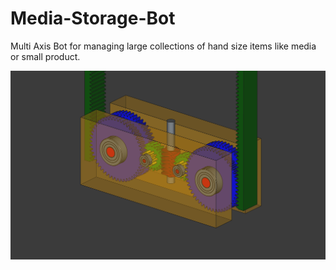# Media-Storage-Bot
Multi Axis Bot for managing large collections of hand size items like media or small product.


![](z.png)
